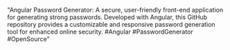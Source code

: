"Angular Password Generator: A secure, user-friendly front-end application for generating strong passwords. Developed with Angular, this GitHub repository provides a customizable and responsive password generation tool for enhanced online security. #Angular #PasswordGenerator #OpenSource"